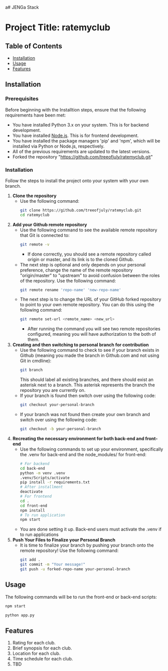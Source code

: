  a# JENGa Stack
# Project Title: ratemyclub

## Table of Contents

- [Installation](#installation)
- [Usage](#usage)
- [Features](#features)

## Installation

### Prerequisites

Before beginning with the Installtion steps, ensure that the following requirements have been met:

- You have installed Python 3.x on your system. This is for backend development.
- You have installed [Node.js](https://nodejs.org/). This is for frontend development.
- You have installed the package managers 'pip' and 'npm', which will be installed via Python or Node.js, respectively.
- All of the previous requirements are updated to the latest versions.
- Forked the repository "https://github.com/treeofjuly/ratemyclub.git"

### Installation

Follow the steps to install the project onto your system with your own branch.

1. **Clone the repository**
   - Use the following command:
     ```bash
     git clone https://github.com/treeofjuly/ratemyclub.git
     cd ratemyclub
     ```
2. **Add your Github remote repository**
   - Use the following command to see the available remote repository that Git is connected to:
     ```bash
     git remote -v
     ```
     - If done correctly, you should see a remote repository called origin or master, and its link is to the cloned Github.
   - The next step is optional and only depends on your personal preference, change the name of the remote repository "origin/master" to "upstream" to avoid confusion between the roles of the repository. Use the following command:
     ```bash
     git remote rename 'repo-name' 'new-repo-name'
     ```
   - The next step is to change the URL of your GitHub forked repository to point to your own remote repository. You can do this using the following command:
     ```bash
     git remote set-url <remote_name> <new_url>
     ```
     - After running the command you will see two remote repositories configured, meaning you will have authorization to the both of them.
3. **Creating and then switching to personal branch for contribution**
   - Use the following command to check to see if your branch exists in Github (meaning you made the branch in Github.com and not using Git in cmdline):
     ```bash
     git branch
     ```
     This should label all existing branches, and there should exist an asterisk next to a branch. This asterisk represents the branch the repository you are currently on.
   - If your branch is found then switch over using the following code:
     ```bash
     git checkout your-personal-branch
     ```
   - If your branch was not found then create your own branch and switch over using the following code:
     ```bash
     git checkout -b your-personal-branch
     ```
4. **Recreating the necessary environment for both back-end and front-end**
   - Use the following commands to set up your environment, specifically the .venv for back-end and the node_modules/ for front-end:
     ```bash
     # For backend
     cd back-end
     python -m venv .venv
     .venv/Scripts/activate
     pip install -r requirements.txt
     # After installment
     deactivate
     # For frontend
     cd .
     cd front-end
     npm install
     # To run application
     npm start
     ```
   - You are done setting it up. Back-end users must activate the .venv if to run applications
5. **Push Your Files to Finalize your Personal Branch**
   - It is time to finalize your branch by pushing your branch onto the remote repository! Use the following command:
     ```bash
     git add .
     git commit -m "Your message!"
     git push -u forked-repo-name your-personal-branch
     ```
## Usage

The following commands will be to run the front-end or back-end scripts:
```bash
npm start

python app.py
```

## Features

1. Rating for each club.
2. Brief synopsis for each club.
3. Location for each club.
4. Time schedule for each club.
5. TBD
